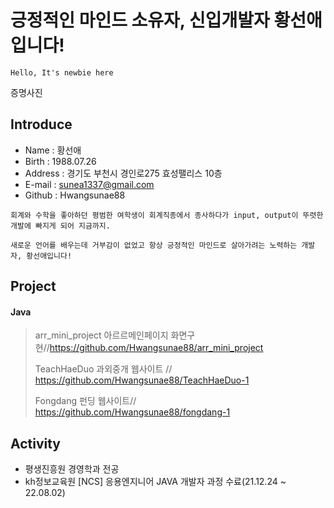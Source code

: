 # 긍정적인 마인드 소유자, 신입개발자 황선애입니다!  
```Hello, It's newbie here```
 
증명사진
 
## Introduce 
* Name : 황선애
* Birth : 1988.07.26
* Address : 경기도 부천시 경인로275 효성팰리스 10층 
* E-mail : sunea1337@gmail.com
* Github : Hwangsunae88 

``` 
회계와 수학을 좋아하던 평범한 여학생이 회계직종에서 종사하다가 input, output이 뚜렷한 개발에 빠지게 되어 지금까지.
 
새로운 언어를 배우는데 거부감이 없었고 항상 긍정적인 마인드로 살아가려는 노력하는 개발자, 황선애입니다!
```

## Project 

#### Java

> arr_mini_project 아르르메인페이지 화면구현//https://github.com/Hwangsunae88/arr_mini_project
> 
> TeachHaeDuo 과외중개 웹사이트 // https://github.com/Hwangsunae88/TeachHaeDuo-1
> 
> Fongdang 펀딩 웹사이트// https://github.com/Hwangsunae88/fongdang-1


## Activity
* 평생진흥원 경영학과 전공
* kh정보교육원 [NCS] 응용엔지니어 JAVA 개발자 과정 수료(21.12.24 ~ 22.08.02)

